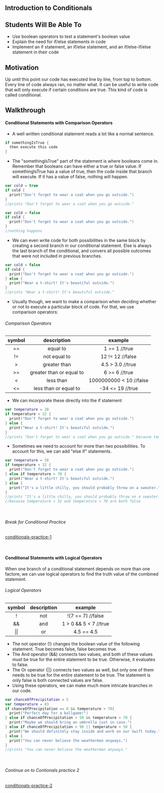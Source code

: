 ## Introduction to Conditionals

## Students Will Be Able To
- Use boolean operators to test a statement's boolean value
- Explain the need for if/else statements in code
- Implement an if statement, an if/else statement, and an if/else-if/else statement in their code

## Motivation
Up until this point our code has executed line by line, from top to bottom. Every line of code always ran, no matter what. It can be useful to write code that will only execute if certain conditions are true. This kind of code is called conditional.

## Walkthrough
#### Conditional Statements with Comparison Operators
- A well written conditional statement reads a lot like a normal sentence.
```Swift
if somethingIsTrue {
  then execute this code
}
```

- The "somethingIsTrue" part of the statement is where booleans come in. Remember that booleans can have either a true or false value. If somethingIsTrue has a value of true, then the code inside that branch will execute. If it has a value of false, nothing will happen.
```Swift
var cold = true
if cold {
  print("Don't forget to wear a coat when you go outside.")
}
//prints "Don't forget to wear a coat when you go outside."
```

```Swift
var cold = false
if cold {
  print("Don't forget to wear a coat when you go outside.")
}
//nothing happens
```

- We can even write code for both possibilities in the same block by creating a second branch in our conditional statement. Else is always the last branch of the conditional, and convers all possible outcomes that were not included in previous branches.
```Swift
var cold = false
if cold {
  print("Don't forget to wear a coat when you go outside.")
} else {
  print("Wear a t-shirt! It's beautiful outside.")
}
//prints "Wear a t-shirt! It's beautiful outside."
```

- Usually though, we want to make a comparison when deciding whether or not to execute a particular block of code. For that, we use comparison operators:

###### Comparison Operators
symbol|description|example
:------: | :------: | :-----:
==|equal to|1 == 1   //true
!=|not equal to|12 != 12   //false
>|greater than|4.5 > 3.0   //true
>=|greater than or equal to|6 >= 6   //true
<|less than|1000000000 < 10   //false
<=|less than or equal to|-34 <= 19   //true
- We can incorporate these directly into the if statement
```Swift
var temperature = 28
if temperature < 32 {
  print("Don't forget to wear a coat when you go outside.")
} else {
  print("Wear a t-shirt! It's beautiful outside.")
}
//prints "Don't forget to wear a coat when you go outside." because temperature < 32 is true
```

- Sometimes we need to account for more than two possibilities. To account for this, we can add "else if" statements.
```Swift
var temperature = 58
if temperature < 32 {
  print("Don't forget to wear a coat when you go outside.")
} else if temperature > 70 {
  print("Wear a t-shirt! It's beautiful outside.")
} else {
  print("It's a little chilly, you should probably throw on a sweater.")
}
//prints "It's a little chilly, you should probably throw on a sweater." 
//because temperature < 32 and temperature > 70 are both false
```
<br>

###### Break for Conditional Practice

[conditionals-practice-1](https://github.com/upperlinecode/ios-swift-conditionals-practice-1)

<br>

#### Conditional Statements with Logical Operators
When one branch of a conditional statement depends on more than one factore, we can use logical operators to find the truth value of the combined statement.
###### Logical Operators
symbol|description|example
:------: | :------: | :-----:
!|not|!(7 == 7)   //false
&&|and|1 > 0 && 5 < 7   //true
\|\||or|4.5 == 4.5 || 5.6 == 4.3   //true
- The not operator (!) changes the boolean value of the following statement. True becomes false, false becomes true.
- The And operator (&&) connects two values, and both of these values must be true for the entire statement to be true. Otherwise, it evaluates to false. 
- The Or operator (||) connects two values as well, but only one of them needs to be true for the entire statement to be true. The statement is only false is both connected values are false.
- Using these operators, we can make much more intricate branches in our code.
```Swift
var chanceOfPrecipitation = 5
var temperature = 83
if chanceOfPrecipitation == 0 && temperature > 70{
  print("Perfect day for a ballgame!")
} else if chanceOfPrecipitation > 50 && temperature > 70 {
  print("Maybe we should bring an umbrella just in case.")
} else if chanceOfPrecipitation > 90 || temperature < 50 {
  print("We should definitely stay inside and work on our Swift today.")
} else {
  print("You can never believe the weatherman anyways.")
}
//prints "You can never believe the weatherman anyways."
```
<br> 

###### Continue on to Contionals practice 2

[conditionals-practice-2](https://github.com/upperlinecode/ios-swift-conditionals-practice-2)
